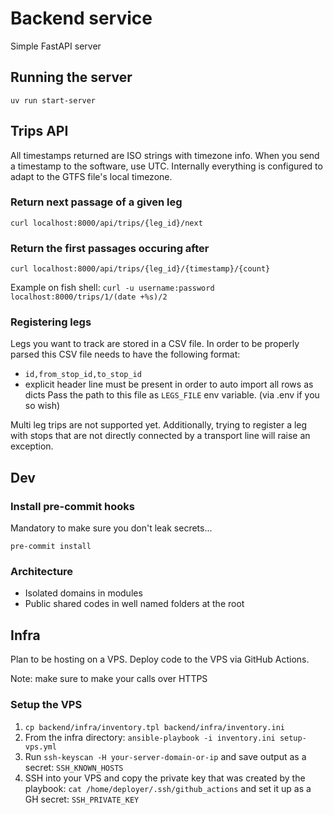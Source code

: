 # Backend service

Simple FastAPI server

## Running the server

```
uv run start-server
```

## Trips API
All timestamps returned are ISO strings with timezone info.
When you send a timestamp to the software, use UTC. Internally everything is configured to adapt to the GTFS file's local timezone.

### Return next passage of a given leg
```
curl localhost:8000/api/trips/{leg_id}/next
```

### Return the first <count> passages occuring after <timestamp>
```
curl localhost:8000/api/trips/{leg_id}/{timestamp}/{count}
```

Example on fish shell:
`curl -u username:password localhost:8000/trips/1/(date +%s)/2`

### Registering legs

Legs you want to track are stored in a CSV file.
In order to be properly parsed this CSV file needs to have the following format:
- `id,from_stop_id,to_stop_id`
- explicit header line must be present in order to auto import all rows as dicts
Pass the path to this file as `LEGS_FILE` env variable. (via .env if you so wish)

Multi leg trips are not supported yet.
Additionally, trying to register a leg with stops that are not directly connected by a transport line will raise an exception.

## Dev

### Install pre-commit hooks

Mandatory to make sure you don't leak secrets...
```
pre-commit install
```

### Architecture

- Isolated domains in modules
- Public shared codes in well named folders at the root

## Infra

Plan to be hosting on a VPS.
Deploy code to the VPS via GitHub Actions.

Note: make sure to make your calls over HTTPS

### Setup the VPS

1. `cp backend/infra/inventory.tpl backend/infra/inventory.ini`
2. From the infra directory: `ansible-playbook -i inventory.ini setup-vps.yml`
3. Run `ssh-keyscan -H your-server-domain-or-ip` and save output as a secret: `SSH_KNOWN_HOSTS`
6. SSH into your VPS and copy the private key that was created by the playbook: `cat /home/deployer/.ssh/github_actions` and set it up as a GH secret: `SSH_PRIVATE_KEY`
